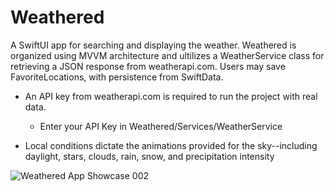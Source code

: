 # Weathered

A SwiftUI app for searching and displaying the weather. Weathered is organized using MVVM architecture and ultilizes a WeatherService class for retrieving a JSON response from weatherapi.com. Users may save FavoriteLocations, with persistence from SwiftData.

* An API key from weatherapi.com is required to run the project with real data.
  * Enter your API Key in Weathered/Services/WeatherService

* Local conditions dictate the animations provided for the sky--including daylight, stars, clouds, rain, snow, and precipitation intensity

![‎Weathered App Showcase ‎002](https://github.com/bodhichristian/Weathered/assets/110639779/50128037-f8f8-41d9-b1f4-a9d8a44635ec)
